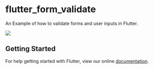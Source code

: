 # flutter_form_validate

An Example of how to validate forms and user inputs in Flutter.

<p><img src="https://raw.githubusercontent.com/wilburt/flutter_form_validate/master/screenshots/screenshot.gif"/></p>

## Getting Started

For help getting started with Flutter, view our online
[documentation](https://flutter.io/).